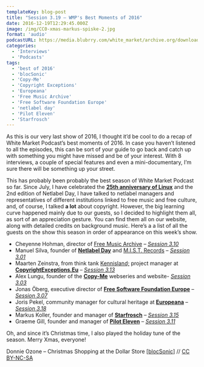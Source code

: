 ```yaml
---
templateKey: blog-post
title: "Session 3.19 – WMP's Best Moments of 2016"
date: 2016-12-19T12:29:45.000Z
image: /img/CC0-xmas-markus-spiske-2.jpg
format: 'audio'
podcastURL: https://media.blubrry.com/white_market/archive.org/download/WhiteMarket20161218Session319/WhiteMarket-20161218-Session319.mp3
categories:
  - 'Interviews'
  - 'Podcasts'
tags:
  - 'best of 2016'
  - 'blocSonic'
  - 'Copy-Me'
  - 'Copyright Exceptions'
  - 'Europeana'
  - 'Free Music Archive'
  - 'Free Software Foundation Europe'
  - 'netlabel day'
  - 'Pilot Eleven'
  - 'Starfrosch'
---
```


As this is our very last show of 2016, I thought it’d be cool to do a recap of White Market Podcast’s best moments of 2016. In case you haven’t listened to all the episodes, this can be sort of your guide to go back and catch up with something you might have missed and be of your interest. With 8 interviews, a couple of special features and even a mini-documentary, I’m sure there will be something up your street.

This has probably been probably the best season of White Market Podcast so far. Since July, I have celebrated the [**25th anniversary of Linux**](/blog/2016-08-25-linux-25-story-linux/) and the 2nd edition of Netlabel Day, I have talked to netlabel managers and representatives of different institutions linked to free music and free culture, and, of course, I talked **a lot** about copyright. However, the big learning curve happened mainly due to our guests, so I decided to highlight them all, as sort of an appreciation gesture. You can find them all on our website, along with detailed credits on background music. Here’s a a list of all the guests on the show this season in order of appearance on this week’s show.

- Cheyenne Hohman, director of [Free Music Archive](http://freemusicarchive.com/) – _[Session 3.10](/blog/2016-09-25-session-3-10-need-free-music-archive/)_
- Manuel Silva, founder of [**Netlabel Day**](http://netlabelday.blogspot.pt/p/home.html) and [M.I.S.T. Records](http://en-mistrecords.blogspot.pt/p/home.html) – _[Session 3.01](/blog/2016-07-14-session-3-01-netlabel-day-2016/)_
- Maarten Zeinstra, from think tank [Kennisland;](https://www.kl.nl/en/) project manager at [**CopyrightExceptions.Eu**](http://copyrightexceptions.eu/) – _[Session 3.13](/blog/2016-10-16-session-3-13-exceptions-not-rule/)_
- Alex Lungu, founder of the [**Copy-Me**](http://copy-me.org/) webseries and website- _[Session 3.03](/blog/2016-07-28-3-03-copy-me-copy-you/)_
- Jonas Öberg, executive director of [**Free Software Foundation Europe**](https://fsfe.org/) – _[Session 3.07](/blog/2016-09-01-session-3-07-fsfe-summit-2016-and-some-tunes/)_
- Joris Pekel, community manager for cultural heritage at **[Europeana](http://europeana.eu/)** – _[Session 3.18](/blog/2016-12-04-session-3-18-preserving-cultural-heritage-europeana/)_
- Markus Koller, founder and manager of [**Starfrosch**](https://starfrosch.com/hot-100/) – _[Session 3.15](/blog/2016-10-30-session-3-15-starfrosch-hot100/)_
- Graeme Gill, founder and manager of **[Pilot Eleven](http://www.pilot11.co.uk/)** – _[Session 3.11](/blog/2016-10-02-session-3-11-experimentalism-pilot-eleven/)_

Oh, and since it’s Christmas time, I also played the holiday tune of the season. Merry Xmas, everyone!

Donnie Ozone – Christmas Shopping at the Dollar Store \[[blocSonic](http://blocsonic.com/releases/bs450034)\] // [CC BY-NC-SA](https://creativecommons.org/licenses/by-nc-sa/4.0/)
